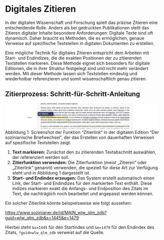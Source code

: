 # Digitales Zitieren

In der digitalen Wissenschaft und Forschung spielt das präzise Zitieren eine entscheidende Rolle. 
Anders als bei gedruckten Publikationen stellt das Zitieren digitaler Inhalte besondere Anforderungen: Digitale Texte sind oft dynamisch. 
Daher braucht es Methoden, die es ermöglichen, genaue Verweise auf spezifische Textstellen in digitalen Dokumenten zu erstellen.

Eine mögliche Technik für digitales Zitieren entspricht dem Arbeiten mit Start- und Endindizes, die die exakten Positionen der zu zitierenden 
Textstellen markieren. Diese Methode eignet sich besonders für digitale Editionen, die in ihrer Struktur festgelegt sind und nicht mehr verändert werden. 
Mit dieser Methode lassen sich Textstellen eindeutig und wiederholbar referenzieren und somit wissenschaftlich genau zitieren.

## Zitierprozess: Schritt-für-Schritt-Anleitung

![Screenshot der Funktion “Zitierlink” in der digitalen Edition “Der sozinianische Briefwechsel”, der das Erstellen von dauerhaften Verweisen auf spezifische Textstellen zeigt.](images/Annotations.png "Abbildung 1")
Abbildung 1: Screenshot der Funktion “Zitierlink” in der digitalen Edition “Der sozinianische Briefwechsel”, der das Erstellen von dauerhaften Verweisen auf spezifische Textstellen zeigt.

1. **Text markieren:** Zunächst den zu zitierenden Textabschnitt auswählen, der referenziert werden soll.
2. **Zitierfunktion verwenden:** Die Zitierfunktion (meist „Zitieren“ oder „Zitierlink“ genannt) verwenden, die speziell für diese Art zur Verfügung steht und in Abbildung 1 dargestellt ist.
3. **Start- und Endindex erzeugen:** Das System erstellt automatisch einen Link, der Start- und Endindizes für den markierten Text enthält. Diese Indizes markieren exakt die Anfangs- und Endposition des Zitats im Text, die nachträglich noch bearbeitet und angepasst werden können.

Ein solcher Zitierlink könnte beispielsweise wie folgt aussehen: 

https://www.sozinianer.de/id/MAIN_wlw_qlm_zdb?guid=wlw_qlm_zdb&s=1445&e=1479

Hierbei steht `&s=1445` für den Startindex und `&e=1479` für den Endindex des Zitats, `?guid=wlw_qlm_zdb` verweist auf die Quelle.
